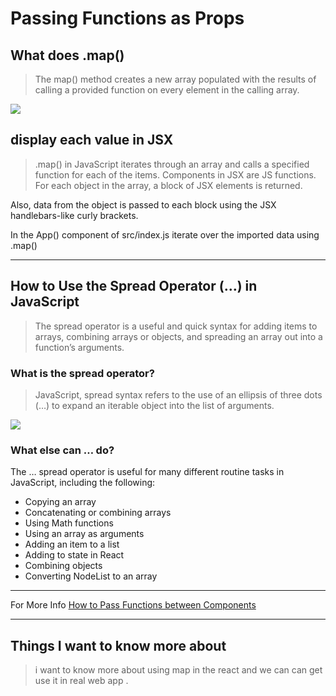 # Passing Functions as Props

## What does .map() 
> The map() method creates a new array populated with the results of calling a provided function on every element in the calling array.

![](https://www.codeproject.com/KB/combobox/1255451/render-a-list-r-700.png)



##  display each value in JSX
> .map() in JavaScript iterates through an array and calls a specified function for each of the items. Components in JSX are JS functions. For each object in the array, a block of JSX elements is returned.

Also, data from the object is passed to each block using the JSX handlebars-like curly brackets.

In the App() component of src/index.js iterate over the imported data using .map()

<hr>

## How to Use the Spread Operator (…) in JavaScript
> The spread operator is a useful and quick syntax for adding items to arrays, combining arrays or objects, and spreading an array out into a function’s arguments.

### What is the spread operator?
> JavaScript, spread syntax refers to the use of an ellipsis of three dots (…) to expand an iterable object into the list of arguments.

![](https://miro.medium.com/max/450/1*oB0L8ezFrNnU9aR55BrEng.png)


### What else can … do?
The … spread operator is useful for many different routine tasks in JavaScript, including the following:
- Copying an array
- Concatenating or combining arrays
- Using Math functions
- Using an array as arguments
- Adding an item to a list
- Adding to state in React
- Combining objects
- Converting NodeList to an array


<hr>

For More Info [How to Pass Functions between Components](https://www.youtube.com/watch?v=c05OL7XbwXU)

<hr>


## Things I want to know more about
> i want to know more about using map in the react and we can can get use it in real web app .